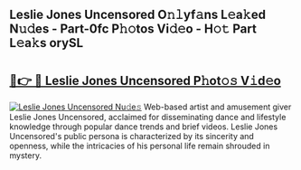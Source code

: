 ## Leslie Jones Uncensored O𝚗𝚕yf𝚊ns L𝚎a𝚔ed N𝚞𝚍es - Part-0fc P𝚑𝚘tos Vi𝚍𝚎o - H𝚘𝚝 Part L𝚎a𝚔s orySL

# <h2><a href="http://kfbtjh.oniu.top/?m=Leslie+Jones+Uncensored">🔗👉 🔴 Leslie Jones Uncensored P𝚑ot𝚘𝚜 V𝚒d𝚎o</a></h2>

[![Leslie Jones Uncensored Nu𝚍e𝚜](https://i.imgur.com/0qMVB7G.gif)](http://kfbtjh.oniu.top/?m=Leslie+Jones+Uncensored)
Web-based artist and amusement giver Leslie Jones Uncensored, acclaimed for disseminating dance and lifestyle knowledge through popular dance trends and brief videos. Leslie Jones Uncensored's public persona is characterized by its sincerity and openness, while the intricacies of his personal life remain shrouded in mystery.  

